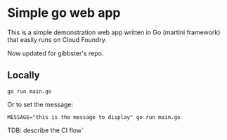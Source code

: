 Simple go web app
=================

This is a simple demonstration web app written in Go (martini framework) that easily runs on Cloud Foundry.

Now updated for gibbster's repo.

Locally
-------

```
go run main.go
```

Or to set the message:

```
MESSAGE="this is the message to display" go run main.go
```

TDB: describe the CI flow`
